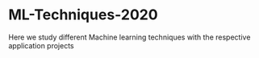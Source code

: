 # ML-Techniques-2020
Here we study different Machine learning techniques with the respective application projects 
